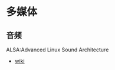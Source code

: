 多媒体
=====

## 音频

ALSA:Advanced Linux Sound Architecture

* [wiki](https://en.wikipedia.org/wiki/Advanced_Linux_Sound_Architecture)